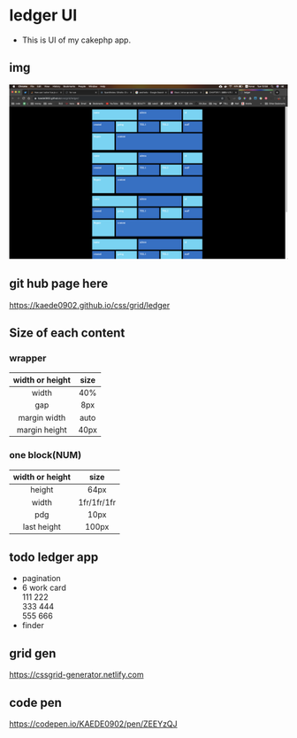 # ledger UI
* This is UI of my cakephp app.
## img
![uiimg](img/ledgerUI.png)

## git hub page here
https://kaede0902.github.io/css/grid/ledger

## Size of each content
### wrapper
|width or height|size|
|:--:|:--:|
| width| 40%|
| gap |8px|
| margin width| auto|
| margin height| 40px|

### one block(NUM)
|width or height|size|
|:--:|:--:|
| height| 64px |
| width|  1fr/1fr/1fr |
| pdg | 10px|
| last height| 100px|


## todo ledger app
* pagination
* 6 work card   
111 222  
333 444  
555 666  
* finder


## grid gen
https://cssgrid-generator.netlify.com
## code pen
https://codepen.io/KAEDE0902/pen/ZEEYzQJ
